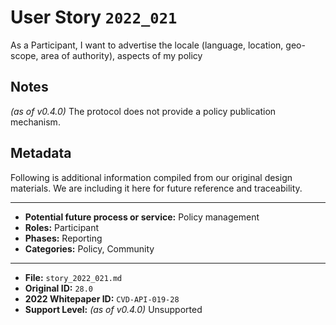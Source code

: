 
# User Story `2022_021` #

As a Participant, I want to advertise the locale (language, location, geo-scope, area of authority), aspects of my policy

## Notes ##

*(as of v0.4.0)*
The protocol does not provide a policy publication mechanism.


## Metadata ##

Following is additional information compiled from our original design materials.
We are including it here for future reference and traceability.

---

- **Potential future process or service:** Policy management
- **Roles:** Participant
- **Phases:** Reporting
- **Categories:** Policy, Community

---

- **File:** `story_2022_021.md`
- **Original ID:** `28.0`
- **2022 Whitepaper ID:** `CVD-API-019-28`
- **Support Level:** *(as of v0.4.0)* Unsupported

